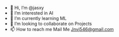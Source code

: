 - 👋 Hi, I’m @jasxy
- 👀 I’m interested in AI
- 🌱 I’m currently learning ML
- 💞️ I’m looking to collaborate on Projects
- 📫 How to reach me Mail Me Jnvj546@gmail.com

<!---
jasxy/jasxy is a ✨ special ✨ repository because its `README.md` (this file) appears on your GitHub profile.
You can click the Preview link to take a look at your changes.
--->

